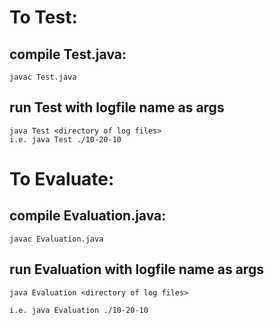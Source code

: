 # To Test:
## compile Test.java: 
    javac Test.java 
## run Test with logfile name as args
    java Test <directory of log files>
    i.e. java Test ./10-20-10

# To Evaluate:
## compile Evaluation.java: 
    javac Evaluation.java
## run Evaluation with logfile name as args
    java Evaluation <directory of log files>
    
    i.e. java Evaluation ./10-20-10
